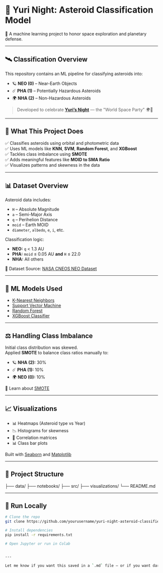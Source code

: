 # 🌌 Yuri Night: Asteroid Classification Model

🎉 A machine learning project to honor space exploration and planetary defense.

---

## 🛰️ Classification Overview

This repository contains an ML pipeline for classifying asteroids into:

- 🪐 **NEO (0)** – Near-Earth Objects  
- ☄️ **PHA (1)** – Potentially Hazardous Asteroids  
- 🌍 **NHA (2)** – Non-Hazardous Asteroids  

> Developed to celebrate [**Yuri’s Night**](https://yurisnight.net/) — the "World Space Party" 🌍🚀

---

## 🧠 What This Project Does

✅ Classifies asteroids using orbital and photometric data  
✅ Uses ML models like **KNN**, **SVM**, **Random Forest**, and **XGBoost**  
✅ Tackles class imbalance using **SMOTE**  
✅ Adds meaningful features like **MOID to SMA Ratio**  
✅ Visualizes patterns and skewness in the data

---

## 📊 Dataset Overview

Asteroid data includes:
- `H` – Absolute Magnitude  
- `a` – Semi-Major Axis  
- `q` – Perihelion Distance  
- `moid` – Earth MOID  
- `diameter`, `albedo`, `e`, `i`, etc.

Classification logic:
- **NEO:** `q` < 1.3 AU  
- **PHA:** `moid` ≤ 0.05 AU **and** `H` ≤ 22.0  
- **NHA:** All others

📁 Dataset Source: [NASA CNEOS NEO Dataset](https://cneos.jpl.nasa.gov/)

---

## 🤖 ML Models Used

- [K-Nearest Neighbors](https://scikit-learn.org/stable/modules/generated/sklearn.neighbors.KNeighborsClassifier.html)  
- [Support Vector Machine](https://scikit-learn.org/stable/modules/generated/sklearn.svm.SVC.html)  
- [Random Forest](https://scikit-learn.org/stable/modules/generated/sklearn.ensemble.RandomForestClassifier.html)  
- [XGBoost Classifier](https://xgboost.readthedocs.io/en/stable/)

---

## ⚖️ Handling Class Imbalance

Initial class distribution was skewed.  
Applied **SMOTE** to balance class ratios manually to:

- 🪐 **NHA (2):** 30%  
- ☄️ **PHA (1):** 10%  
- 🌍 **NEO (0):** 10%

🔗 Learn about [SMOTE](https://imbalanced-learn.org/stable/references/generated/imblearn.over_sampling.SMOTE.html)

---

## 📈 Visualizations

- 📊 Heatmaps (Asteroid type vs Year)  
- 📉 Histograms for skewness  
- 📌 Correlation matrices  
- 📊 Class bar plots

Built with [Seaborn](https://seaborn.pydata.org/) and [Matplotlib](https://matplotlib.org/)

---

## 📂 Project Structure
├── data/ ├── notebooks/ ├── src/ ├── visualizations/ └── README.md


---

## 🚀 Run Locally

```bash
# Clone the repo
git clone https://github.com/yourusername/yuri-night-asteroid-classifier.git

# Install dependencies
pip install -r requirements.txt

# Open Jupyter or run in Colab


---

Let me know if you want this saved in a `.md` file — or if you want dark/light mode badge support too.
